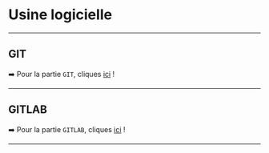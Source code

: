 # Usine logicielle

---

## GIT

➡️ Pour la partie `GIT`, cliques [ici](./git-scm/README.md) !

---

## GITLAB

➡️ Pour la partie `GITLAB`, cliques [ici](./gitlab/README.md) !

---
